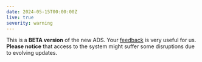 ```yaml
---
date: 2024-05-15T00:00:00Z
live: true
severity: warning
---
```


This is a **BETA version** of the new ADS. Your [feedback](https://jira.ecmwf.int/plugins/servlet/desk/portal/1/create/202) is very useful for us. **Please notice** that access to the system might suffer some disruptions due to evolving updates.
